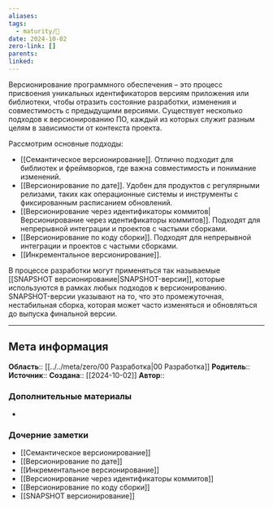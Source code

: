 ```yaml
---
aliases: 
tags:
  - maturity/🌱
date: 2024-10-02
zero-link: []
parents: 
linked:
---
```

Версионирование программного обеспечения – это процесс присвоения уникальных идентификаторов версиям приложения или библиотеки, чтобы отразить состояние разработки, изменения и совместимость с предыдущими версиями. Существует несколько подходов к версионированию ПО, каждый из которых служит разным целям в зависимости от контекста проекта.

Рассмотрим основные подходы:
- [[Семантическое версионирование]]. Отлично подходит для библиотек и фреймворков, где важна совместимость и понимание изменений.
- [[Версионирование по дате]]. Удобен для продуктов с регулярными релизами, таких как операционные системы и инструменты с фиксированным расписанием обновлений.
- [[Версионирование через идентификаторы коммитов|Версионирование через идентификаторы коммитов]]. Подходят для непрерывной интеграции и проектов с частыми сборками.
- [[Версионирование по коду сборки]]. Подходят для непрерывной интеграции и проектов с частыми сборками.
- [[Инкрементальное версионирование]].

В процессе разработки могут применяться так называемые [[SNAPSHOT версионирование|SNAPSHOT-версии]], которые используются в рамках любых подходов к версионированию. SNAPSHOT-версии указывают на то, что это промежуточная, нестабильная сборка, которая может часто изменяться и обновляться до выпуска финальной версии.


***
## Мета информация
**Область**:: [[../../meta/zero/00 Разработка|00 Разработка]]
**Родитель**:: 
**Источник**:: 
**Создана**:: [[2024-10-02]]
**Автор**:: 
### Дополнительные материалы
- 

### Дочерние заметки
<!-- QueryToSerialize: LIST FROM [[]] WHERE contains(Родитель, this.file.link) or contains(parents, this.file.link) -->
<!-- SerializedQuery: LIST FROM [[]] WHERE contains(Родитель, this.file.link) or contains(parents, this.file.link) -->
- [[Семантическое версионирование]]
- [[Версионирование по дате]]
- [[Инкрементальное версионирование]]
- [[Версионирование через идентификаторы коммитов]]
- [[Версионирование по коду сборки]]
- [[SNAPSHOT версионирование]]
<!-- SerializedQuery END -->
